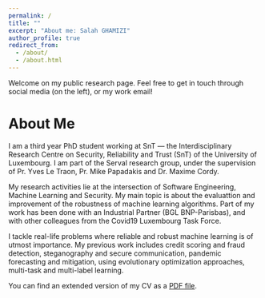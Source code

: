 ```yaml
---
permalink: /
title: ""
excerpt: "About me: Salah GHAMIZI"
author_profile: true
redirect_from: 
  - /about/
  - /about.html
---
```


Welcome on my public research page. Feel free to get in touch through social media (on the left), or my work email!

About Me
======
I am a third year PhD student working at SnT — the Interdisciplinary Research Centre on Security, Reliability and Trust (SnT) of the University of Luxembourg.
I am part of the Serval research group, under the supervision of Pr. Yves Le Traon, Pr. Mike Papadakis and Dr. Maxime Cordy.

My research activities lie at the intersection of Software Engineering, Machine Learning and Security. 
My main topic is about the evaluattion and improvement of the robustness of machine learning algorithms.
Part of my work has been done with an Industrial Partner (BGL BNP-Parisbas), and with other colleagues from the Covid19 Luxembourg Task Force.

I tackle real-life problems where reliable and robust machine learning is of utmost importance. My previous work includes credit scoring and fraud detection, steganography and secure communication, pandemic forecasting and mitigation, using evolutionary optimization approaches, multi-task and multi-label learning.
 

You can find an extended version of my CV as a [PDF file](../files/cv.pdf).
